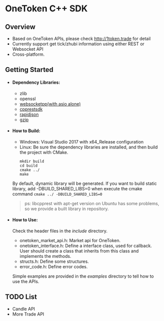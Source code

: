 # OneToken C++ SDK
## Overview
 - Based on OneToken APIs, please check http://1token.trade for detail
 - Currently support get tick/zhubi information using either REST or Websocket API
 - Cross-platform.

## Getting Started
  - #### Dependency Libraries: 
    - zlib
	- openssl
	- [websocketpp(with asio alone)](https://github.com/zaphoyd/websocketpp)
	- [cpprestsdk](https://github.com/Microsoft/cpprestsdk)
	- [rapidjson](https://github.com/Tencent/rapidjson)
	- [gzip](https://github.com/mapbox/gzip-hpp)
	
  - #### How to Build:
    - Windows: Visual Studio 2017 with x64_Release configuration
	- Linux: Be sure the dependency libraries are installed, and then build the project with CMake.
      ```
	  mkdir build
	  cd build
	  cmake ../
	  make
      ```
	  
	By default, dynamic library will be generated. If you want to build static library, add -DBUILD_SHARED_LIBS=0 when execute the cmake command `cmake ../ -DBUILD_SHARED_LIBS=0`
	
	> ps: libcpprest with apt-get version on Ubuntu has some problems, so we provide a built library in repository.
	
  - #### How to Use:
  
    Check the header files in the *include* directory.
      - onetoken_market_api.h: Market api for OneToken.
	  - onetoken_interface.h: Define a interface class, used for callback. User should create a class that inherits from this class and implements the methods.
	  - structs.h: Define some structures.
	  - error_code.h: Define error codes.
	  
	Simple examples are provided in the *examples* directory to tell how to use the APIs.


## TODO List
 - Candle API
 - More Trade API
